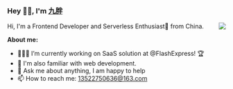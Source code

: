 ### Hey 👋🏽, I'm [九胖](https://jiupang.com)

<img align="right" src="https://github-readme-stats.vercel.app/api?username=yugasun&show_icons=true&hide_border=true&theme=vue-dark" />

Hi, I'm a Frontend Developer and Serverless Enthusiast🚀 from China.

**About me:**

- 👨🏽‍💻 I’m currently working on SaaS solution at @FlashExpress! 🏆
- 🌱 I'm also familiar with web development.
- 💬 Ask me about anything, I am happy to help
- 📫 How to reach me: 13522750636@163.com
